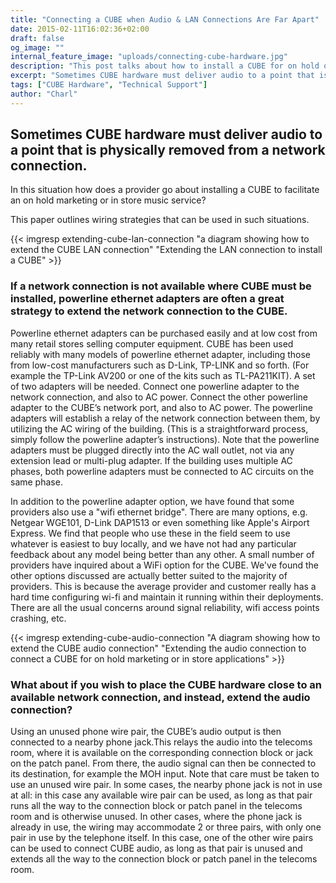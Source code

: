 ```yaml
---
title: "Connecting a CUBE when Audio & LAN Connections Are Far Apart"
date: 2015-02-11T16:02:36+02:00
draft: false
og_image: ""
internal_feature_image: "uploads/connecting-cube-hardware.jpg"
description: "This post talks about how to install a CUBE for on hold or in store music service when the Audio &amp; LAN Connections are far apart."
excerpt: "Sometimes CUBE hardware must deliver audio to a point that is physically removed from a network connection. This paper outlines wiring strategies that can be used in such situations."
tags: ["CUBE Hardware", "Technical Support"]
author: "Charl"
---
```


## Sometimes CUBE hardware must deliver audio to a point that is physically removed from a network connection.

In this situation how does a provider go about installing a CUBE to facilitate an on hold marketing or in store music service?

This paper outlines wiring strategies that can be used in such situations.

{{< imgresp extending-cube-lan-connection "a diagram showing how to extend the CUBE LAN connection" "Extending the LAN connection to install a CUBE" >}}

### If a network connection is not available where CUBE must be installed, powerline ethernet adapters are often a great strategy to extend the network connection to the CUBE.

Powerline ethernet adapters can be purchased easily and at low cost from many retail stores selling computer equipment. CUBE has been used reliably with many models of powerline ethernet adapter, including those from low-cost manufacturers such as D-Link, TP-LINK and so forth. (For example the TP-Link AV200 or one of the kits such as TL-PA211KIT). A set of two adapters will be needed. Connect one powerline adapter to the network connection, and also to AC power. Connect the other powerline adapter to the CUBE’s network port, and also to AC power. The powerline adapters will establish a relay of the network connection between them, by utilizing the AC wiring of the building. (This is a straightforward process, simply follow the powerline adapter’s instructions). Note that the powerline adapters must be plugged directly into the AC wall outlet, not via any extension lead or multi-plug adapter. If the building uses multiple AC phases, both powerline adapters must be connected to AC circuits on the same phase.

In addition to the powerline adapter option, we have found that some providers also use a "wifi ethernet bridge". There are many options, e.g. Netgear WGE101, D-Link DAP1513 or even something like Apple's Airport Express. We find that people who use these in the field seem to use whatever is easiest to buy locally, and we have not had any particular feedback about any model being better than any other. A small number of providers have inquired about a WiFi option for the CUBE. We've found the other options discussed are actually better suited to the majority of providers. This is because the average provider and customer really has a hard time configuring wi-fi and maintain it running within their deployments. There are all the usual concerns around signal reliability, wifi access points crashing, etc.

{{< imgresp extending-cube-audio-connection "A diagram showing how to extend the CUBE audio connection" "Extending the audio connection to connect a CUBE for on hold marketing or in store applications" >}}

### What about if you wish to place the CUBE hardware close to an available network connection, and instead, extend the audio connection?

Using an unused phone wire pair, the CUBE’s audio output is then connected to a nearby phone jack.This relays the audio into the telecoms room, where it is available on the corresponding connection block or jack on the patch panel. From there, the audio signal can then be connected to its destination, for example the MOH input. Note that care must be taken to use an unused wire pair. In some cases, the nearby phone jack is not in use at all: in this case any available wire pair can be used, as long as that pair runs all the way to the connection block or patch panel in the telecoms room and is otherwise unused. In other cases, where the phone jack is already in use, the wiring may accommodate 2 or three pairs, with only one pair in use by the telephone itself. In this case, one of the other wire pairs can be used to connect CUBE audio, as long as that pair is unused and extends all the way to the connection block or patch panel in the telecoms room.
